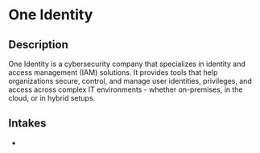 # One Identity

## Description
One Identity is a cybersecurity company that specializes in identity and access management (IAM) solutions. It provides tools that help organizations secure, control, and manage user identities, privileges, and access across complex IT environments - whether on-premises, in the cloud, or in hybrid setups.

## Intakes
*
